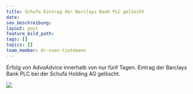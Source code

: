 ```yaml
---
title: Schufa Eintrag der Barclays Bank PLC gelöscht
date:
seo_beschreibung:
layout: post
feature_bild_path:
tags: []
topics: []
team_member: dr-sven-tintemann
---
```


Erfolg von AdvoAdvice innerhalb von nur f&uuml;nf Tagen. Eintrag der Barclays Bank PLC bei der Schufa Holding AG gel&ouml;scht.

![](blob:https://app.cloudcannon.com/3b33615b-6cd4-4929-a63e-356839a354e8)